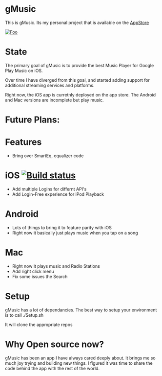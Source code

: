 # gMusic
This is gMusic. Its my personal project that is available on the [AppStore](http://apple.co/24CYMvK)

<a href="http://apple.co/24CYMvK" rel="some text">![Foo](https://devimages.apple.com.edgekey.net/app-store/marketing/guidelines/images/badge-download-on-the-app-store.svg)</a>


# State
The primary goal of gMusic is to provide the best Music Player for Google Play Music on iOS.

Over time I have diverged from this goal, and started adding support for additional streaming services and platforms.

Right now, the iOS app is curretnly deployed on the app store. The Android and Mac versions are incomplete but play music.

# Future Plans:

Features
===

* Bring over SmartEq, equalizer code

iOS [![Build status](https://build.mobile.azure.com/v0.1/apps/e571c6a1-1adb-48d5-8461-e5133ca39dc6/branches/master/badge)](https://mobile.azure.com)
===

* Add multiple Logins for differnt API's
* Add Login-Free experience for iPod Playback

Android
===
* Lots of things to bring it to feature parity with iOS
* Right now it basically just plays music when you tap on a song

Mac
===
* Right now it plays music and Radio Stations
* Add right click menu
* Fix some issues the Search



# Setup
gMusic has a lot of dependancies. The best way to setup your environment is to call ./Setup.sh

It will clone the appropriate repos


# Why Open source now?
gMusic has been an app I have always cared deeply about.  It brings me so much joy trying and building new things. I figured it was time to share the code behind the app with the rest of the world.
